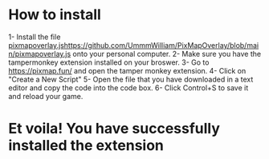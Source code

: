# How to install
1- Install the file [pixmapoverlay.js](https://github.com/UmmmWilliam/PixMapOverlay/blob/main/pixmapoverlay.js)https://github.com/UmmmWilliam/PixMapOverlay/blob/main/pixmapoverlay.js onto your personal computer.
2- Make sure you have the tampermonkey extension installed on your broswer.
3- Go to https://pixmap.fun/ and open the tamper monkey extension.
4- Click on "Create a New Script"
5- Open the file that you have downloaded in a text editor and copy the code into the code box.
6- Click Control+S to save it and reload your game.

# Et voila! You have successfully installed the extension
